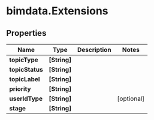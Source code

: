 # bimdata.Extensions

## Properties
Name | Type | Description | Notes
------------ | ------------- | ------------- | -------------
**topicType** | **[String]** |  | 
**topicStatus** | **[String]** |  | 
**topicLabel** | **[String]** |  | 
**priority** | **[String]** |  | 
**userIdType** | **[String]** |  | [optional] 
**stage** | **[String]** |  | 


